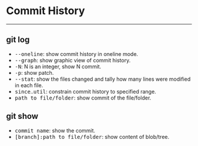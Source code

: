 # Commit History
---

<div grid="~ cols-2 gap-10">

<div>

<h2>git log</h2>

- <kbd>-\-oneline</kbd>: show commit history in oneline mode.
- <kbd>-\-graph</kbd>: show graphic view of commit history.
- <kbd>-N</kbd>: N is an integer, show N commit.
- <kbd>-p</kbd>: show patch.
- <kbd>-\-stat</kbd>: show the files changed and tally how many lines were modified in each file.
- <kbd>since</kbd>..<kbd>util</kbd>: constrain commit history to specified range.
- <kbd>path to file/folder</kbd>: show commit of the file/folder.
</div>

<div class="mt-2">

<h2>git show</h2>

- <kbd>commit name</kbd>: show the commit.
- <kbd>[branch]:path to file/folder</kbd>: show content of blob/tree.

</div>

</div>